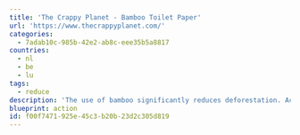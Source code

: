 ```yaml
---
title: 'The Crappy Planet - Bamboo Toilet Paper'
url: 'https://www.thecrappyplanet.com/'
categories:
  - 7adab10c-985b-42e2-ab8c-eee35b5a8817
countries:
  - nl
  - be
  - lu
tags:
  - reduce
description: 'The use of bamboo significantly reduces deforestation. According to the EPA, one hardwood tree produces approximately 45 kg of toilet paper and about 83 million toilet rolls are produced every day. Bamboo toilet paper production requires less energy, one-fifth of the water, produces considerably more fiber on less land area, generates 30-35% more oxygen than other plants and trees, and it reduces the amount of carbon dioxide by about the same amount.  In addition, the production process requires that water and other materials are collected, reused and recycled. Finally, we invest 25% of our profits to stop deforestation and global warming.'
blueprint: action
id: f00f7471-925e-45c3-b20b-23d2c305d819
---
```

